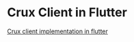 
# Crux Client in Flutter

[Crux client implementation in flutter](https://github.com/aayushkarn/crux)

